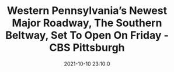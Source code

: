 ---
"title": "Western Pennsylvania’s Newest Major Roadway, The Southern Beltway, Set To Open On Friday - CBS Pittsburgh"
"date": "2021-10-10 23:10:0"
"feed_name": "GOOGLENEWSCONSTRUCTION"
"feed_website": "https://news.google.com/search?q=construction%2Bincident&hl=en-US&gl=US&ceid=US:en"
"feed_rss": "https://news.google.com/rss/search?q=construction%2Bincident&hl=en-US&gl=US&ceid=US:en"
"link": "https://pittsburgh.cbslocal.com/2021/10/10/southern-beltway-set-to-open-this-week/"
"source": "{'href': 'https://pittsburgh.cbslocal.com', 'title': 'CBS Pittsburgh'}"
"file": "_posts/2021-1-1-104cc29eb601aa97c8dd61f97334f8929c41d964.md"
"accident": "0"
"drilling": "0"
"dead": "0"
"injured": "0"
"arrested": "0"
"place": "unknown place"
"where": "unknown site"
"causes": "unknown"
"place_uri": "unknown place"
---